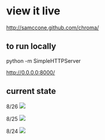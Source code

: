 view it live
===

http://samccone.github.com/chroma/

## to run locally

python -m SimpleHTTPServer

http://0.0.0.0:8000/

## current state

8/26
![](http://i.imgur.com/jKxFk.png)

8/25
![](http://i.imgur.com/M8PQ8.png)

8/24
![](http://i.imgur.com/HZp0g.png)
